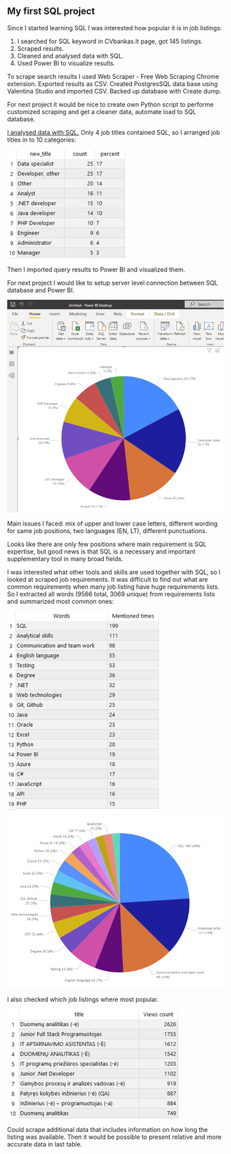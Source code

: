 ## My first SQL project

Since I started learning SQL I was interested how popular it is in job listings:

1.	I searched for SQL keyword in CVbankas.lt page, got 145 listings.
2.	Scraped results.
3.	Cleaned and analysed data with SQL.
4.	Used Power BI to visualize results.

To scrape search results I used Web Scraper - Free Web Scraping Chrome extension. Exported results as CSV. Created PostgresSQL data base using Valentina Studio and imported CSV. Backed up database with Create dump.

For next project it would be nice to create own Python script to performe customized scraping and get a cleaner data, automate load to SQL database.

[I analysed data with SQL.] Only 4 job titles contained SQL, so I arranged job titles in to 10 categories:

[I analysed data with SQL.]: <https://github.com/Geduifx/My-first-SQL-project/blob/main/Queries.sql>

<img src="Images/10titles.png" width="">

Then I imported query results to Power BI and visualized them. 

For next project I would like to setup server level connection between SQL database and Power BI.

![](Images/10chart.png)

Main issues I faced: mix of upper and lower case letters, different wording for same job positions, two languages (EN, LT), different punctuations.

Looks like there are only few positions where main requirement is SQL expertise, but good news is that SQL is a necessary and important supplementary tool in many broad fields.

I was interested what other tools and skills are used together with SQL, so I looked at scraped job requirements. It was difficult to find out what are common requirements when many job listing have huge requirements lists. So I extracted all words (9566 total, 3069 unique) from requirements lists and summarized most common ones:

![](Images/skills_table.png)

![](Images/skills_chart.png)

I also checked which job listings where most popular.

![](Images/popular.png)

Could scrape additional data that includes information on how long the listing was available. Then it would be possible to present relative and more accurate data in last table.
